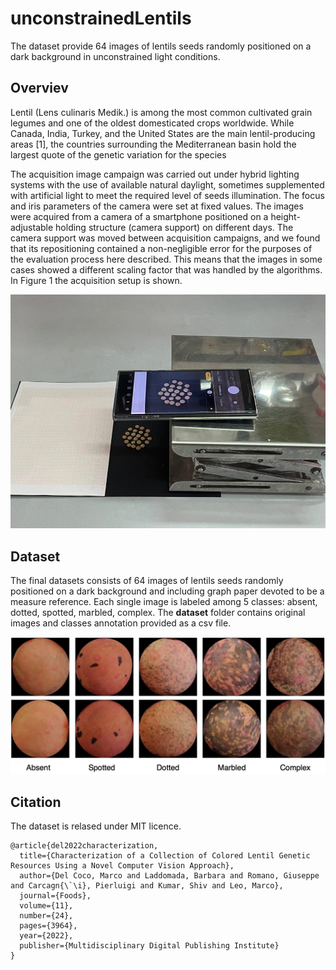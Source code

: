 # unconstrainedLentils
The dataset provide 64 images of lentils seeds randomly positioned on a dark background in unconstrained light conditions.

## Overviev

Lentil (Lens culinaris Medik.) is among the most common cultivated grain legumes and one of the oldest domesticated crops worldwide. While Canada, India, Turkey, and the United States are the main lentil-producing areas [1], the countries surrounding the Mediterranean basin hold the largest quote of the genetic variation for the species

The acquisition image campaign was carried out under hybrid lighting systems with the use of available natural daylight, sometimes supplemented with artificial light to meet the required level of seeds illumination. The focus and iris parameters of the camera were set at fixed values.
The images were acquired from a camera of a smartphone positioned on a height-adjustable holding structure (camera support) on different days. The camera support was moved between acquisition campaigns, and we found that its repositioning contained a non-negligible error for the purposes of the evaluation process here described. This means that the images in some cases showed a different scaling factor that was handled by the algorithms. In Figure 1 the acquisition setup is shown.

<img src="./images/setup.png" alt="setup" width="600"/>


## Dataset
The final datasets consists of 64 images of lentils seeds randomly positioned on a dark background and including graph paper devoted to be a measure reference.
Each single image is labeled among 5 classes: absent, dotted, spotted, marbled, complex.
The **dataset** folder contains original images and classes annotation provided as a csv file.

<img src="./images/classes.jpg" alt="classes" width="600"/>

## Citation 

The dataset is relased under MIT licence. 

```
@article{del2022characterization,
  title={Characterization of a Collection of Colored Lentil Genetic Resources Using a Novel Computer Vision Approach},
  author={Del Coco, Marco and Laddomada, Barbara and Romano, Giuseppe and Carcagn{\`\i}, Pierluigi and Kumar, Shiv and Leo, Marco},
  journal={Foods},
  volume={11},
  number={24},
  pages={3964},
  year={2022},
  publisher={Multidisciplinary Digital Publishing Institute}
}
 ```
